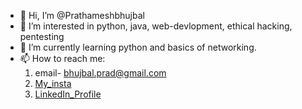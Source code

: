 - 👋 Hi, I’m @Prathameshbhujbal
- 👀 I’m interested in python, java, web-devlopment, ethical hacking, pentesting
- 🌱 I’m currently learning python and basics of networking. 
- 📫 How to reach me: 
  1. email- bhujbal.prad@gmail.com 
  2. [My_insta](https://www.instagram.com/prathamesh_bhujbal2002/)
  3. [LinkedIn_Profile](https://www.linkedin.com/in/prathamesh-bhujbal-416a031b6/) 
<!---
Prathameshbhujbal/Prathameshbhujbal is a ✨ special ✨ repository because its `README.md` (this file) appears on your GitHub profile.
You can click the Preview link to take a look at your changes.
--->
